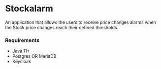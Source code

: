 # Stockalarm

An application that allows the users to
receive price changes alarms when the Stock price changes reach their defined
thresholds.

### Requirements
- Java 11+
- Postgres OR MariaDB
- Keycloak